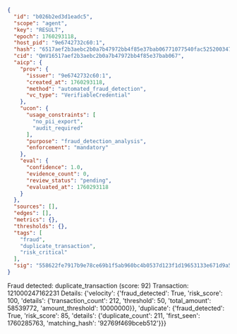 ```json
{
  "id": "b026b2ed3d1eadc5",
  "scope": "agent",
  "key": "RESULT",
  "epoch": 1760293118,
  "host_pid": "9e6742732c60:1",
  "hash": "6517aef2b3aebc2b0a7b47972bb4f85e37bab06771077540fac52520034735f8",
  "cid": "QmV16517aef2b3aebc2b0a7b47972bb4f85e37bab067",
  "aicp": {
    "prov": {
      "issuer": "9e6742732c60:1",
      "created_at": 1760293118,
      "method": "automated_fraud_detection",
      "vc_type": "VerifiableCredential"
    },
    "ucon": {
      "usage_constraints": [
        "no_pii_export",
        "audit_required"
      ],
      "purpose": "fraud_detection_analysis",
      "enforcement": "mandatory"
    },
    "eval": {
      "confidence": 1.0,
      "evidence_count": 0,
      "review_status": "pending",
      "evaluated_at": 1760293118
    }
  },
  "sources": [],
  "edges": [],
  "metrics": {},
  "thresholds": {},
  "tags": [
    "fraud",
    "duplicate_transaction",
    "risk_critical"
  ],
  "sig": "558622fe7917b9e78ce69b1f5ab960bc4b0537d123f1d19653133e671d9a5d1e"
}
```

Fraud detected: duplicate_transaction (score: 92)
Transaction: 121000247162231
Details: {'velocity': {'fraud_detected': True, 'risk_score': 100, 'details': {'transaction_count': 212, 'threshold': 50, 'total_amount': 58539772, 'amount_threshold': 10000000}}, 'duplicate': {'fraud_detected': True, 'risk_score': 85, 'details': {'duplicate_count': 211, 'first_seen': 1760285763, 'matching_hash': '92769f469bceb512'}}}